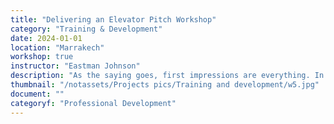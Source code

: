 ```yaml
---
title: "Delivering an Elevator Pitch Workshop"
category: "Training & Development"
date: 2024-01-01
location: "Marrakech"
workshop: true
instructor: "Eastman Johnson"
description: "As the saying goes, first impressions are everything. In this workshop, participants learn about the importance of first impressions when it comes to networking and expanding projects. An essential part of the first impression is the elevator pitch, or what you tell potential partners and investors to give them a clear and concise explanation of your project as well as inspire them to work with you. Participants get practice in creating many types of elevator pitches, including ones for social media. Participants also practice these pitches and are provided with additional resources at the end."
thumbnail: "/notassets/Projects pics/Training and development/w5.jpg"
document: ""
categoryf: "Professional Development"
---
```

